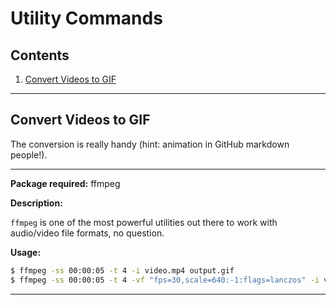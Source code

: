 # Utility Commands

## Contents

1) [Convert Videos to GIF](https://github.com/IT-Club-Pulchowk/campus-scripts/blob/main/tools-guides/utilities.md#convert-videos-to-gif)

---

## Convert Videos to GIF

The conversion is really handy (hint: animation in GitHub markdown people!).

---

**Package required:** ffmpeg

**Description:** 

`ffmpeg` is one of the most powerful utilities out there to work
with audio/video file formats, no question.

**Usage:**

```bash
$ ffmpeg -ss 00:00:05 -t 4 -i video.mp4 output.gif
$ ffmpeg -ss 00:00:05 -t 4 -vf "fps=30,scale=640:-1:flags=lanczos" -i video.mp4 output.gif
```

---

